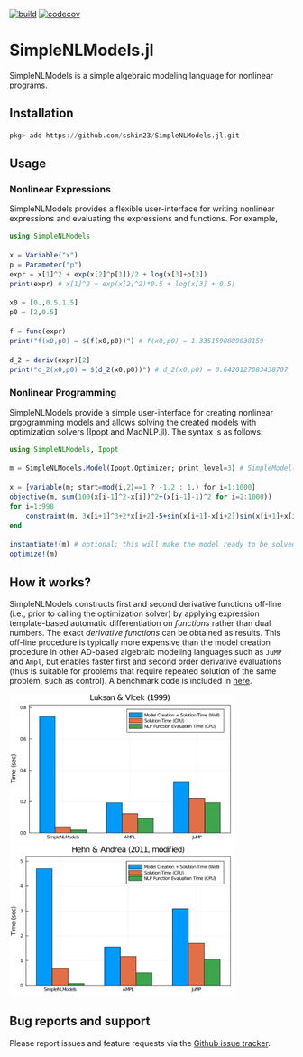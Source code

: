 [![build](https://github.com/sshin23/SimpleNLModels.jl/actions/workflows/test.yml/badge.svg)](https://github.com/sshin23/SimpleNLModels.jl/actions/workflows/test.yml)
[![codecov](https://codecov.io/gh/sshin23/SimpleNLModels.jl/branch/main/graph/badge.svg?token=U6NMMW0IT5)](https://codecov.io/gh/sshin23/SimpleNLModels.jl)
# SimpleNLModels.jl

SimpleNLModels is a simple algebraic modeling language for nonlinear programs.

## Installation
```julia
pkg> add https://github.com/sshin23/SimpleNLModels.jl.git
```

## Usage
### Nonlinear Expressions
SimpleNLModels provides a flexible user-interface for writing nonlinear expressions and evaluating the expressions and functions. For example,
```julia
using SimpleNLModels

x = Variable("x")
p = Parameter("p")
expr = x[1]^2 + exp(x[2]^p[1])/2 + log(x[3]+p[2])
print(expr) # x[1]^2 + exp(x[2]^2)*0.5 + log(x[3] + 0.5)

x0 = [0.,0.5,1.5]
p0 = [2,0.5]

f = func(expr)
print("f(x0,p0) = $(f(x0,p0))") # f(x0,p0) = 1.3351598889038159

d_2 = deriv(expr)[2]
print("d_2(x0,p0) = $(d_2(x0,p0))") # d_2(x0,p0) = 0.6420127083438707
```

### Nonlinear Programming
SimpleNLModels provide a simple user-interface for creating nonlinear prgogramming models and allows solving the created models with optimization solvers (Ipopt and MadNLP.jl). The syntax is as follows:
```julia
using SimpleNLModels, Ipopt

m = SimpleNLModels.Model(Ipopt.Optimizer; print_level=3) # SimpleModel( ... ) works as well

x = [variable(m; start=mod(i,2)==1 ? -1.2 : 1.) for i=1:1000]   
objective(m, sum(100(x[i-1]^2-x[i])^2+(x[i-1]-1)^2 for i=2:1000))
for i=1:998
    constraint(m, 3x[i+1]^3+2*x[i+2]-5+sin(x[i+1]-x[i+2])sin(x[i+1]+x[i+2])+4x[i+1]-x[i]exp(x[i]-x[i+1])-3 == 0)
end

instantiate!(m) # optional; this will make the model ready to be solved
optimize!(m)
```

## How it works?
SimpleNLModels constructs first and second derivative functions off-line (i.e., prior to calling the optimization solver) by applying expression template-based automatic differentiation on _functions_ rather than dual numbers. The exact _derivative functions_ can be obtained as results. This off-line procedure is typically more expensive than the model creation procedure in other AD-based algebraic modeling languages such as `JuMP` and `Ampl`, but enables faster first and second order derivative evaluations (thus is suitable for problems that require repeated solution of the same problem, such as control). A benchmark code is included in [here](https://github.com/sshin23/SimpleNLModels.jl/blob/main/benchmark/benchmark.jl).

<img src="/example/output/luksanvlcek.png" width="400"/><img src="/example/output/hehnandrea.png" width="400"/>

## Bug reports and support
Please report issues and feature requests via the [Github issue tracker](https://github.com/sshin23/SimpleNLModels.jl/issues).

